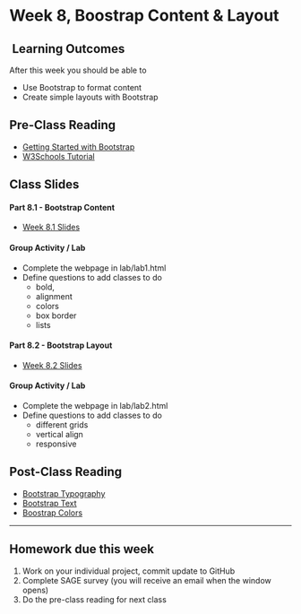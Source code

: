 # Week 8, Boostrap Content & Layout

## <i class="fa fa-star"></i>&nbsp;Learning Outcomes ###
After this week you should be able to 

- Use Bootstrap to format content
- Create simple layouts with Bootstrap


## Pre-Class Reading
- [Getting Started with Bootstrap](https://getbootstrap.com/docs/4.1/getting-started/introduction/)
- [W3Schools Tutorial](https://www.w3schools.com/bootstrap4/)

## Class Slides

#### Part 8.1 - Bootstrap Content
- [Week 8.1 Slides](/slides/ist263-w8-2.pdf)

#### Group Activity / Lab
- Complete the webpage in lab/lab1.html
- Define questions to add classes to do
    - bold,
    - alignment
    - colors
    - box border
    - lists
    
#### Part 8.2 - Bootstrap Layout
- [Week 8.2 Slides](/slides/ist263-w8-2.pdf)


#### Group Activity / Lab
- Complete the webpage in lab/lab2.html
- Define questions to add classes to do
    - different grids
    - vertical align
    - responsive

## Post-Class Reading
- [Bootstrap Typography](https://getbootstrap.com/docs/4.1/content/typography/)
- [Bootstrap Text](https://getbootstrap.com/docs/4.1/utilities/text/)
- [Boostrap Colors](https://getbootstrap.com/docs/4.1/utilities/colors/)

---  

## Homework due this week ###
1. Work on your individual project, commit update to GitHub
5. Complete SAGE survey (you will receive an email when the window opens)
6. Do the pre-class reading for next class
